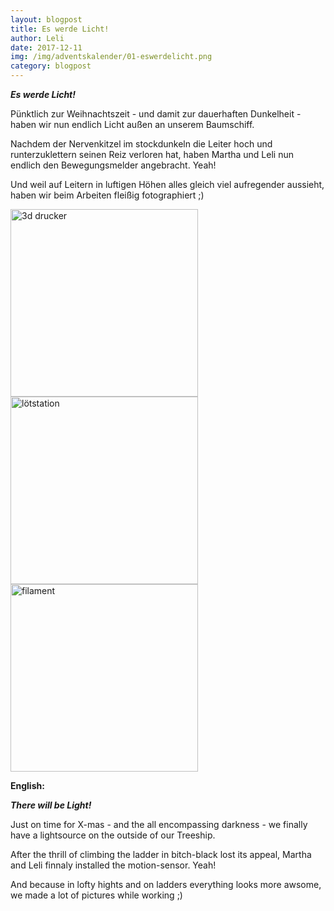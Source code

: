 ```yaml
---
layout: blogpost
title: Es werde Licht!
author: Leli
date: 2017-12-11
img: /img/adventskalender/01-eswerdelicht.png
category: blogpost
---
```


***Es werde Licht!***

Pünktlich zur Weihnachtszeit - und damit zur dauerhaften Dunkelheit - haben wir nun endlich Licht außen an unserem Baumschiff.

Nachdem der Nervenkitzel im stockdunkeln die Leiter hoch und runterzuklettern seinen Reiz verloren hat, haben Martha und Leli nun endlich den Bewegungsmelder angebracht. Yeah!

Und weil auf Leitern in luftigen Höhen alles gleich viel aufregender aussieht, haben wir beim Arbeiten fleißig fotographiert ;)



<img src="/img/adventskalender/prusa.png" width="300" alt="3d drucker">
<img src="/img/adventskalender/weller.png" width="300" alt="lötstation">
<img src="/img/adventskalender/filament.png" width="300" alt="filament">

**English:**

***There will be Light!***

Just on time for X-mas - and the all encompassing darkness - we finally have a lightsource on the outside of our Treeship.

After the thrill of climbing the ladder in bitch-black lost its appeal, Martha and Leli finnaly installed the motion-sensor. Yeah!

And because in lofty hights and on ladders everything looks more awsome, we made a lot of pictures while working ;) 


